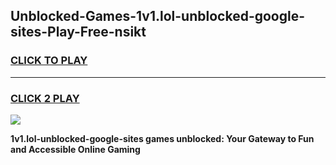 
## Unblocked-Games-1v1.lol-unblocked-google-sites-Play-Free-nsikt
<h3>
<a href="https://premium76.site?title=1v1.lol-unblocked-google-sites&ref=10A">CLICK TO PLAY</a></h3>
<hr>

<h3>
<a href="https://premium76.site?title=1v1.lol-unblocked-google-sites&ref=10A">CLICK 2 PLAY</a>
  
</h3>

<a href="https://premium76.site?title=1v1.lol-unblocked-google-sites&ref=10A"><img src="https://clearcache.store/games.png"></a>


**1v1.lol-unblocked-google-sites games unblocked: Your Gateway to Fun and Accessible Online Gaming**
